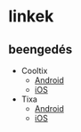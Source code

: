 # linkek

## beengedés

- Cooltix
  - [Android](https://play.google.com/store/apps/details?id=com.cooltixentry&gl=US)
  - [iOS](https://apps.apple.com/hu/app/cooltix-entry/id1448494442)
- Tixa 
  - [Android](https://play.google.com/store/apps/details?id=hu.tixa.scanner&hl=hu&gl=US)
  - [iOS](https://apps.apple.com/us/app/tixa-scanner/id1448107202)
